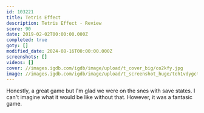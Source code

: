 ```yaml
---
id: 103221
title: Tetris Effect
description: Tetris Effect - Review
score: 90
date: 2019-02-02T00:00:00.000Z
completed: true
goty: []
modified_date: 2024-08-16T00:00:00.000Z
screenshots: []
videos: []
cover: //images.igdb.com/igdb/image/upload/t_cover_big/co2kfy.jpg
image: //images.igdb.com/igdb/image/upload/t_screenshot_huge/teh1vdygctetwucyjklj.jpg
---
```

Honestly, a great game but I'm glad we were on the snes with save states. I can't imagine what it would be like without that. However, it was a fantasic game.